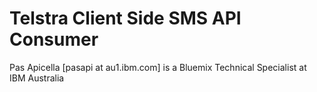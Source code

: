 <h1> Telstra Client Side SMS API Consumer </h1>


Pas Apicella [pasapi at au1.ibm.com] is a Bluemix Technical Specialist at IBM Australia